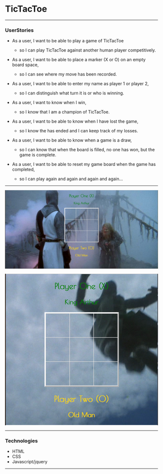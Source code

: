 # TicTacToe

------
### UserStories

- As a user, I want to be able to play a game of TicTacToe
  - so I can play TicTacToe against another human player competitively.


- As a user, I want to be able to place a marker (X or O) on an empty board space,
  - so I can see where my move has been recorded.


- As a user, I want to be able to enter my name as player 1 or player 2,
  - so I can distinguish what turn it is or who is winning.

- As a user, I want to know when I win,
  - so I know that I am a champion of TicTacToe.


- As a user, I want to be able to know when I have lost the game,
  - so I know the has ended and I can keep track of my losses.


- As a user, I want to be able to know when a game is a draw,
  - so I can know that when the board is filled, no one has won, but the game is complete.


- As a user, I want to be able to reset my game board when the game has completed,
  - so I can play again and again and again and again...

----

![Image of TicTacToe](screenshots/Desktopview.png)

![Image of TicTacToe](screenshots/Mobileview.png)

-----
### Technologies

- HTML
- CSS
- Javascript/jquery
-------
